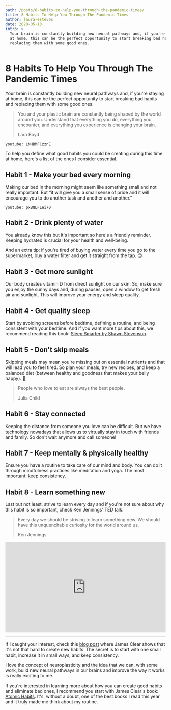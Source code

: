 ```yaml
---
path: /posts/8-habits-to-help-you-through-the-pandemic-times/
title: 8 Habits To Help You Through The Pandemic Times
author: laura-esteves
date: 2020-05-13
intro: >
  Your brain is constantly building new neural pathways and, if you're staying
  at home, this can be the perfect opportunity to start breaking bad habits and
  replacing them with some good ones.
---
```


# 8 Habits To Help You Through The Pandemic Times

Your brain is constantly building new neural pathways and, if you're staying at
home, this can be the perfect opportunity to start breaking bad habits and
replacing them with some good ones.

> You and your plastic brain are constantly being shaped by the world around
> you. Understand that everything you do, everything you encounter, and
> everything you experience is changing your brain.
>
> Lara Boyd

`youtube: LNHBMFCzznE`

To help you define what good habits you could be creating during this time at
home, here's a list of the ones I consider essential.


## Habit 1 - Make your bed every morning

Making our bed in the morning might seem like something small and not really
important. But “it will give you a small sense of pride and it will encourage
you to do another task and another and another.”

`youtube: pxBQLFLei70`


## Habit 2 - Drink plenty of water

You already know this but it's important so here's a friendly reminder. Keeping
hydrated is crucial for your health and well-being.

And an extra tip: if you're tired of buying water every time you go to the
supermarket, buy a water filter and get it straight from the tap. 😊


## Habit 3 - Get more sunlight

Our body creates vitamin D from direct sunlight on our skin. So, make sure you
enjoy the sunny days and, during pauses, open a window to get fresh air and
sunlight. This will improve your energy and sleep quality.


## Habit 4 - Get quality sleep

Start by avoiding screens before bedtime, defining a routine, and being
consistent with your bedtime. And if you want more tips about this, we
recommend reading this book: [Sleep Smarter by Shawn Stevenson].


## Habit 5 - Don't skip meals

Skipping meals may mean you're missing out on essential nutrients and that will
lead you to feel tired. So plan your meals, try new recipes, and keep a
balanced diet (between healthy and goodness that makes your belly happy). 🤪

> People who love to eat are always the best people.
>
> Julia Child

## Habit 6 - Stay connected

Keeping the distance from someone you love can be difficult. But we have
technology nowadays that allows us to virtually stay in touch with friends and
family. So don't wait anymore and call someone!


## Habit 7 - Keep mentally & physically healthy

Ensure you have a routine to take care of our mind and body. You can do it
through mindfulness practices like meditation and yoga. The most important:
keep consistency.


## Habit 8 - Learn something new

Last but not least, strive to learn every day and if you're not sure about why
this habit is so important, check Ken Jennings' TED talk.

> Every day we should be striving to learn something new. We should have this
> unquenchable curiosity for the world around us.
>
> Ken Jennings

<div style="max-width:854px">
  <div style="position:relative;height:0;padding-bottom:56.25%">
    <iframe src="https://embed.ted.com/talks/ken_jennings_watson_jeopardy_and_me_the_obsolete_know_it_all" width="854" height="480" style="position:absolute;left:0;top:0;width:100%;height:100%" frameborder="0" scrolling="no" allowfullscreen></iframe>
  </div>
</div>


---


If I caught your interest, check this [blog post][habit-guide] where James
Clear shows that it's not that hard to create new habits. The secret is to
start with one small habit, increase it in small ways, and keep consistency.

I love the concept of neuroplasticity and the idea that we can, with some work,
build new neural pathways in our brains and improve the way it works is really
exciting to me.

If you're interested in learning more about how you can create good habits and
eliminate bad ones, I recommend you start with James Clear's book: [Atomic
Habits]. It's, without a doubt, one of the best books I read this year and it
truly made me think about my routine.


[Atomic Habits]: https://www.goodreads.com/book/show/40121378-atomic-habits
[Sleep Smarter by Shawn Stevenson]: https://www.goodreads.com/book/show/26114128-sleep-smarter
[habit-guide]: https://jamesclear.com/habit-guide
